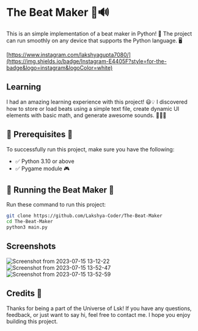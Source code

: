 # The Beat Maker 🎹🔊
This is an simple implementation of a beat maker in Python! 🎵 The project can run smoothly on any device that supports the Python language. 🖥️

[https://www.instagram.com/lakshyagupta7080/](https://img.shields.io/badge/Instagram-E4405F?style=for-the-badge&logo=instagram&logoColor=white)

## Learning
I had an amazing learning experience with this project! 😃💡 I discovered how to store or load beats using a simple text file, create dynamic UI elements with basic math, and generate awesome sounds. 🎵📝🔧 

## 🔧 Prerequisites 🔧

To successfully run this project, make sure you have the following:

- ✅ Python 3.10 or above
- ✅ Pygame module 🎮

## 🎵 Running the Beat Maker 🎵

Run these command to run this project:

```bash
git clone https://github.com/Lakshya-Coder/The-Beat-Maker
cd The-Beat-Maker
python3 main.py   
```

## Screenshots

![Screenshot from 2023-07-15 13-12-22](https://github.com/Lakshya-Coder/The-Beat-Maker/assets/75737134/2f1ac2a5-d1fc-4270-9507-e2401d0493f6)
![Screenshot from 2023-07-15 13-52-47](https://github.com/Lakshya-Coder/The-Beat-Maker/assets/75737134/de877a0d-eeae-4df2-a3e2-dd801f9bed79)
![Screenshot from 2023-07-15 13-52-59](https://github.com/Lakshya-Coder/The-Beat-Maker/assets/75737134/3781d61c-0f2b-430f-9ce7-18665f560fec)

## Credits 🤚
Thanks for being a part of the Universe of Lsk! If you have any questions, feedback, or just want to say hi, feel free to contact me. I hope you enjoy building this project.
